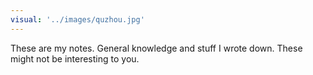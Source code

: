 ```yaml
---
visual: '../images/quzhou.jpg'
---
```


These are my notes. General knowledge and stuff I wrote down. 
These might not be interesting to you.
